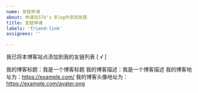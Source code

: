```yaml
---
name: 友链申请
about: 申请在57U's Blog中添加友链
title: 友链申请
labels: 'friend-link'
assignees: ''

---
```


我已将本博客站点添加到我的友链列表  [ √ ]

我的博客标题：我是一个博客标题
我的博客描述：我是一个博客描述
我的博客地址为：https://example.com/
我的博客头像地址为：https://example.com/avater.png
